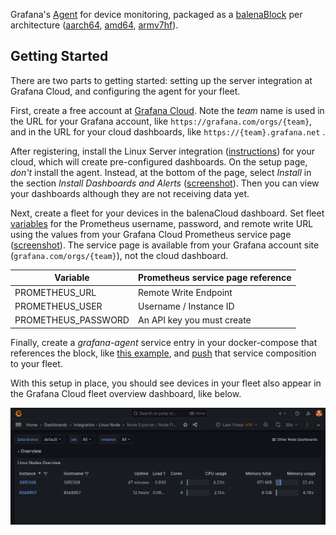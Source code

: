 Grafana's [Agent](https://grafana.com/docs/agent/latest/) for device monitoring, packaged as a [balenaBlock](https://docs.balena.io/learn/develop/blocks/#using-your-block-in-other-projects) per architecture ([aarch64](https://hub.balena.io/blocks/2059722/grafana-agent-aarch64), [amd64](https://hub.balena.io/blocks/2059725/grafana-agent-amd64), [armv7hf](https://hub.balena.io/blocks/2059724/grafana-agent-armv7hf)).

## Getting Started
There are two parts to getting started: setting up the server integration at Grafana Cloud, and configuring the agent for your fleet.

First, create a free account at [Grafana Cloud](https://grafana.com/products/cloud/). Note the *team* name is used in the URL for your Grafana account, like `https://grafana.com/orgs/{team}`, and in the URL for your cloud dashboards, like `https://{team}.grafana.net` .

After registering, install the Linux Server integration ([instructions](https://grafana.com/docs/grafana-cloud/data-configuration/get-started-integration/)) for your cloud, which will create pre-configured dashboards. On the setup page, *don't* install the agent. Instead, at the bottom of the page, select *Install* in the section *Install Dashboards and Alerts* ([screenshot](docs/install-linux-integration.png)). Then you can view your dashboards although they are not receiving data yet.

Next, create a fleet for your devices in the balenaCloud dashboard. Set fleet [variables](https://docs.balena.io/learn/manage/variables/#fleet-wide-variables) for the Prometheus username, password, and remote write URL using the values from your Grafana Cloud Prometheus service page ([screenshot](docs/prometheus-config.png)). The service page is available from your Grafana account site (`grafana.com/orgs/{team}`), not the cloud dashboard.

| Variable | Prometheus service page reference |
| -------- | --------------------------------- |
| PROMETHEUS_URL | Remote Write Endpoint |
| PROMETHEUS_USER | Username / Instance ID |
| PROMETHEUS_PASSWORD | An API key you must create |

Finally, create a *grafana-agent* service entry in your docker-compose that references the block, like [this example](https://github.com/balena-io-experimental/grafana-agent-block/blob/master/docs/example), and [push](https://docs.balena.io/learn/deploy/deployment/#balena-push) that service composition to your fleet.

With this setup in place, you should see devices in your fleet also appear in the Grafana Cloud fleet overview dashboard, like below.

![Example overview](docs/fleet-overview.png)
